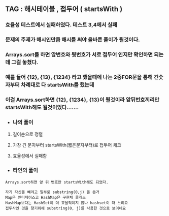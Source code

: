 ## TAG : 해시테이블 , 접두어 ( startsWith )


### 효율성 테스트에서 실패하였다. 테스트 3,4에서 실패

### 문제의 주제가 해시인만큼 해시를 써야 올바른 풀이가 될것이다.

### Arrays.sort를 하면 앞번호와 뒷번호가 서로 접두어 인지만 확인하면 되는데 그걸 놓쳤다.

### 예를 들어 {12}, {13}, {1234} 라고 했을때에 나는 2중FOR문을 통해 긴숫자부터 차례대로 다 startsWith를 했는데

### 이걸 Arrays.sort하면 {12}, {1234}, {13}이 될것이라 앞뒤번호끼리만 startsWith해도 될것이었다.......



- 
  ### 나의 풀이 

1. 길이순으로 정렬

2. 가장 긴 문자부터 startsWith(짧은문자부터)로 접두어 체크

3. 효율성에서 실패함

   


- 
  ### 타인의 풀이


```
Arrays.sort하면 앞 뒤 번호만 startsWith해도 되었다.
```

```
자기 자신을 뺴려고 일부로 substring(0,j) 을 쓴거
Map은 인터페이스고 HashMap은 구현체 클래스
HashMap보다는 HashSet이 더 효율적이지 않나 hashset이 더 느려요
접두사인 것을 찾기위해 substring(0, j)를 사용한 것으로 보이네요
```

